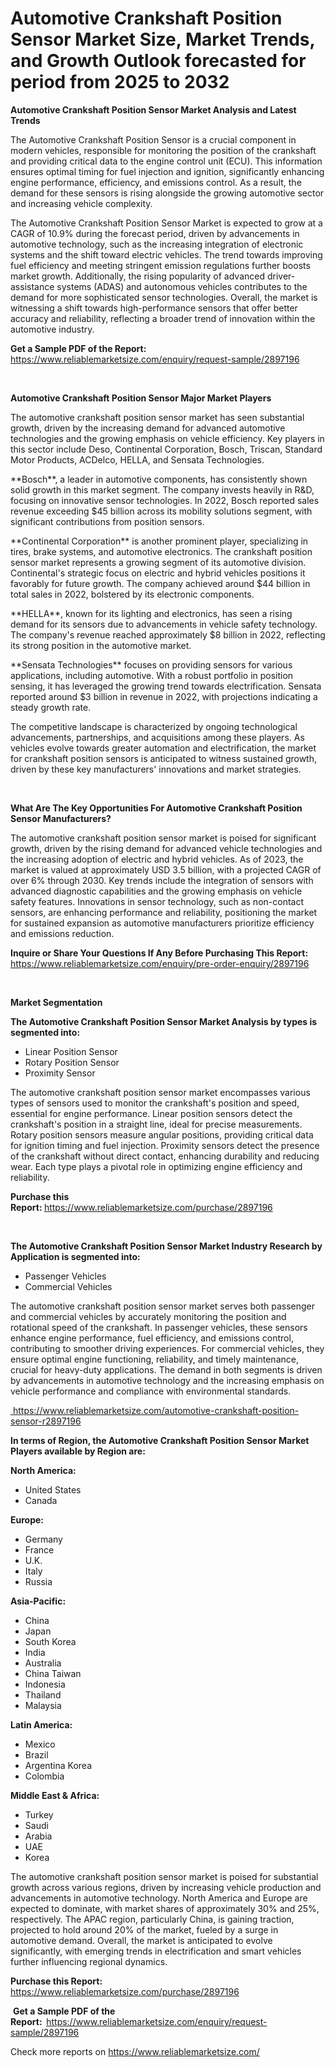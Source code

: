 <p><h1>Automotive Crankshaft Position Sensor Market Size, Market Trends, and Growth Outlook forecasted for period from 2025 to 2032</h1></p><p><strong>Automotive Crankshaft Position Sensor Market Analysis and Latest Trends</strong></p>
<p><p>The Automotive Crankshaft Position Sensor is a crucial component in modern vehicles, responsible for monitoring the position of the crankshaft and providing critical data to the engine control unit (ECU). This information ensures optimal timing for fuel injection and ignition, significantly enhancing engine performance, efficiency, and emissions control. As a result, the demand for these sensors is rising alongside the growing automotive sector and increasing vehicle complexity.</p><p>The Automotive Crankshaft Position Sensor Market is expected to grow at a CAGR of 10.9% during the forecast period, driven by advancements in automotive technology, such as the increasing integration of electronic systems and the shift toward electric vehicles. The trend towards improving fuel efficiency and meeting stringent emission regulations further boosts market growth. Additionally, the rising popularity of advanced driver-assistance systems (ADAS) and autonomous vehicles contributes to the demand for more sophisticated sensor technologies. Overall, the market is witnessing a shift towards high-performance sensors that offer better accuracy and reliability, reflecting a broader trend of innovation within the automotive industry.</p></p>
<p><strong>Get a Sample PDF of the Report:&nbsp;</strong> <a href="https://www.reliablemarketsize.com/enquiry/request-sample/2897196?utm_campaign=3452&utm_medium=2&utm_source=Github&utm_content=ia&utm_term=15032025&utm_id=automotive-crankshaft-position-sensor">https://www.reliablemarketsize.com/enquiry/request-sample/2897196</a></p>
<p>&nbsp;</p>
<p><strong>Automotive Crankshaft Position Sensor Major Market Players</strong></p>
<p><p>The automotive crankshaft position sensor market has seen substantial growth, driven by the increasing demand for advanced automotive technologies and the growing emphasis on vehicle efficiency. Key players in this sector include Deso, Continental Corporation, Bosch, Triscan, Standard Motor Products, ACDelco, HELLA, and Sensata Technologies.</p><p>**Bosch**, a leader in automotive components, has consistently shown solid growth in this market segment. The company invests heavily in R&D, focusing on innovative sensor technologies. In 2022, Bosch reported sales revenue exceeding $45 billion across its mobility solutions segment, with significant contributions from position sensors.</p><p>**Continental Corporation** is another prominent player, specializing in tires, brake systems, and automotive electronics. The crankshaft position sensor market represents a growing segment of its automotive division. Continental's strategic focus on electric and hybrid vehicles positions it favorably for future growth. The company achieved around $44 billion in total sales in 2022, bolstered by its electronic components.</p><p>**HELLA**, known for its lighting and electronics, has seen a rising demand for its sensors due to advancements in vehicle safety technology. The company's revenue reached approximately $8 billion in 2022, reflecting its strong position in the automotive market.</p><p>**Sensata Technologies** focuses on providing sensors for various applications, including automotive. With a robust portfolio in position sensing, it has leveraged the growing trend towards electrification. Sensata reported around $3 billion in revenue in 2022, with projections indicating a steady growth rate.</p><p>The competitive landscape is characterized by ongoing technological advancements, partnerships, and acquisitions among these players. As vehicles evolve towards greater automation and electrification, the market for crankshaft position sensors is anticipated to witness sustained growth, driven by these key manufacturers' innovations and market strategies.</p></p>
<p>&nbsp;</p>
<p><strong>What Are The Key Opportunities For Automotive Crankshaft Position Sensor Manufacturers?</strong></p>
<p><p>The automotive crankshaft position sensor market is poised for significant growth, driven by the rising demand for advanced vehicle technologies and the increasing adoption of electric and hybrid vehicles. As of 2023, the market is valued at approximately USD 3.5 billion, with a projected CAGR of over 6% through 2030. Key trends include the integration of sensors with advanced diagnostic capabilities and the growing emphasis on vehicle safety features. Innovations in sensor technology, such as non-contact sensors, are enhancing performance and reliability, positioning the market for sustained expansion as automotive manufacturers prioritize efficiency and emissions reduction.</p></p>
<p><strong>Inquire or Share Your Questions If Any Before Purchasing This Report:</strong> <a href="https://www.reliablemarketsize.com/enquiry/pre-order-enquiry/2897196?utm_campaign=3452&utm_medium=2&utm_source=Github&utm_content=ia&utm_term=15032025&utm_id=automotive-crankshaft-position-sensor">https://www.reliablemarketsize.com/enquiry/pre-order-enquiry/2897196</a></p>
<p>&nbsp;</p>
<p><strong>Market Segmentation</strong></p>
<p><strong>The Automotive Crankshaft Position Sensor Market Analysis by types is segmented into:</strong></p>
<p><ul><li>Linear Position Sensor</li><li>Rotary Position Sensor</li><li>Proximity Sensor</li></ul></p>
<p><p>The automotive crankshaft position sensor market encompasses various types of sensors used to monitor the crankshaft's position and speed, essential for engine performance. Linear position sensors detect the crankshaft's position in a straight line, ideal for precise measurements. Rotary position sensors measure angular positions, providing critical data for ignition timing and fuel injection. Proximity sensors detect the presence of the crankshaft without direct contact, enhancing durability and reducing wear. Each type plays a pivotal role in optimizing engine efficiency and reliability.</p></p>
<p><strong>Purchase this Report:&nbsp;</strong><a href="https://www.reliablemarketsize.com/purchase/2897196?utm_campaign=3452&utm_medium=2&utm_source=Github&utm_content=ia&utm_term=15032025&utm_id=automotive-crankshaft-position-sensor">https://www.reliablemarketsize.com/purchase/2897196</a></p>
<p>&nbsp;</p>
<p><strong>The Automotive Crankshaft Position Sensor Market Industry Research by Application is segmented into:</strong></p>
<p><ul><li>Passenger Vehicles</li><li>Commercial Vehicles</li></ul></p>
<p><p>The automotive crankshaft position sensor market serves both passenger and commercial vehicles by accurately monitoring the position and rotational speed of the crankshaft. In passenger vehicles, these sensors enhance engine performance, fuel efficiency, and emissions control, contributing to smoother driving experiences. For commercial vehicles, they ensure optimal engine functioning, reliability, and timely maintenance, crucial for heavy-duty applications. The demand in both segments is driven by advancements in automotive technology and the increasing emphasis on vehicle performance and compliance with environmental standards.</p></p>
<p><a href="https://www.reliablemarketsize.com/automotive-crankshaft-position-sensor-r2897196?utm_campaign=3452&utm_medium=2&utm_source=Github&utm_content=ia&utm_term=15032025&utm_id=automotive-crankshaft-position-sensor">&nbsp;https://www.reliablemarketsize.com/automotive-crankshaft-position-sensor-r2897196</a></p>
<p><strong>In terms of Region, the Automotive Crankshaft Position Sensor Market Players available by Region are:</strong></p>
<p>
    <p> <strong> North America: </strong>
        <ul>
            <li>United States</li>
            <li>Canada</li>
        </ul>
        </p> 
    <p> <strong> Europe: </strong>
        <ul>
            <li>Germany</li>
            <li>France</li>
            <li>U.K.</li>
            <li>Italy</li>
            <li>Russia</li>
        </ul>
        </p> 
    <p> <strong> Asia-Pacific: </strong>
        <ul>
            <li>China</li>
            <li>Japan</li>
            <li>South Korea</li>
            <li>India</li>
            <li>Australia</li>
            <li>China Taiwan</li>
            <li>Indonesia</li>
            <li>Thailand</li>
            <li>Malaysia</li>
        </ul>
        </p> 
    <p> <strong> Latin America: </strong>
        <ul>
            <li>Mexico</li>
            <li>Brazil</li>
            <li>Argentina Korea</li>
            <li>Colombia</li>
        </ul>
        </p> 
    <p> <strong> Middle East & Africa: </strong>
        <ul>
            <li>Turkey</li>
            <li>Saudi</li>
            <li>Arabia</li>
            <li>UAE</li>
            <li>Korea</li>
        </ul>
    </p>
    </p>
<p><p>The automotive crankshaft position sensor market is poised for substantial growth across various regions, driven by increasing vehicle production and advancements in automotive technology. North America and Europe are expected to dominate, with market shares of approximately 30% and 25%, respectively. The APAC region, particularly China, is gaining traction, projected to hold around 20% of the market, fueled by a surge in automotive demand. Overall, the market is anticipated to evolve significantly, with emerging trends in electrification and smart vehicles further influencing regional dynamics.</p></p>
<p><strong>Purchase this Report: </strong><a href="https://www.reliablemarketsize.com/purchase/2897196?utm_campaign=3452&utm_medium=2&utm_source=Github&utm_content=ia&utm_term=15032025&utm_id=automotive-crankshaft-position-sensor">https://www.reliablemarketsize.com/purchase/2897196</a></p>
<p>&nbsp;<strong>Get a Sample PDF of the Report:&nbsp;&nbsp;</strong><a href="https://www.reliablemarketsize.com/enquiry/request-sample/2897196?utm_campaign=3452&utm_medium=2&utm_source=Github&utm_content=ia&utm_term=15032025&utm_id=automotive-crankshaft-position-sensor">https://www.reliablemarketsize.com/enquiry/request-sample/2897196</a></p>
<p><strong></strong></p>
<p>Check more reports on <a href="https://www.reliablemarketsize.com/?utm_campaign=3452&utm_medium=2&utm_source=Github&utm_content=ia&utm_term=15032025&utm_id=automotive-crankshaft-position-sensor">https://www.reliablemarketsize.com/</a></p>